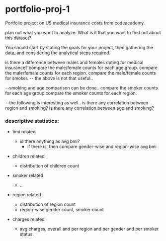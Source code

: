 # portfolio-proj-1
 Portfolio project on US medical insurance costs from codeacademy.


plan out what you want to analyze.
What is it that you want to find out about this dataset?

You should start by stating the goals for your project, then gathering the data, and considering the analytical steps required.

is there a difference between males and females opting for medical insurance?
compare the male/female counts for each age group.
compare the male/female counts for each region.
compare the male/female counts for smoker.
-- the above is not that useful..

--smoking and age comparison can be done..
compare the smoker counts for each age group
compare the smoker counts for each region.

--the following is interesting as well..
is there any correlation between region and smoking?
is there any correlation between age and smoking?

### descriptive statistics:


- bmi related
    - is there anything as avg bmi?
        - if there is, then compare gender-wise and region-wise avg bmi

- children related
    - distribution of children count

- smoker related
    - ..

- region related
    - distribution of region count
    - region-wise gender count, smoker count

- charges related
    - avg charges, overall and per region and per gender and per smoker status.